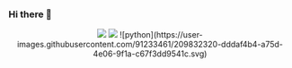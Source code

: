 ### Hi there 👋


<div align="center">
	<img src="https://img.shields.io/badge/HTML5-E34F26?style=flat&logo=HTML5&logoColor=white" />
	<img src="https://img.shields.io/badge/CSS3-1572B6?style=flat&logo=CSS3&logoColor=white" />
	![python](https://user-images.githubusercontent.com/91233461/209832320-dddaf4b4-a75d-4e06-9f1a-c67f3dd9541c.svg)
</div>

